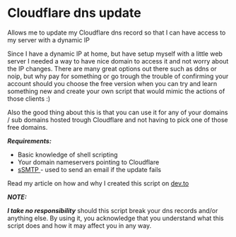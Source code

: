 # Cloudflare dns update
Allows me to update my Cloudflare dns record so that I can have access to my server with a dynamic IP

Since I have a dynamic IP at home, but have setup myself with a little web server I needed a way to have nice domain to access it and not worry about the IP changes. There are many great options out there such as ddns or noip, but why pay for something or go trough the trouble of confirming your account should you choose the free version when you can try and learn something new and create your own script that would mimic the actions of those clients :)

Also the good thing about this is that you can use it for any of your domains / sub domains hosted trough Cloudflare and not having to pick one of those free domains. 

***Requirements:***
- Basic knowledge of shell scripting
- Your domain nameservers pointing to Cloudflare
- [sSMTP ](https://www.linux.com/news/ssmtp-simple-alternative-sendmail) - used to send an email if the update fails 

Read my article on how and why I created this script on [dev.to](https://dev.to/gigilibl/cloudflare-dns-update---free-alternative-to-ddns-437c)


***NOTE:***

***I take no responsibility*** should this script break your dns records and/or anything else. By using it, you acknowledge that you understand what this script does and how it may affect you in any way.
